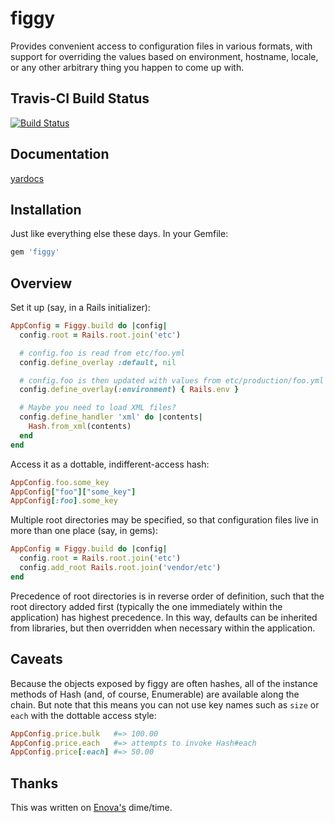 # figgy

Provides convenient access to configuration files in various formats, with
support for overriding the values based on environment, hostname, locale, or
any other arbitrary thing you happen to come up with.

## Travis-CI Build Status
[![Build Status](https://secure.travis-ci.org/pd/figgy.png)](http://travis-ci.org/pd/figgy)

## Documentation
[yardocs](http://rdoc.info/github/pd/figgy/master/frames)

## Installation

Just like everything else these days. In your Gemfile:

~~~ruby
gem 'figgy'
~~~

## Overview

Set it up (say, in a Rails initializer):

~~~ruby
AppConfig = Figgy.build do |config|
  config.root = Rails.root.join('etc')

  # config.foo is read from etc/foo.yml
  config.define_overlay :default, nil

  # config.foo is then updated with values from etc/production/foo.yml
  config.define_overlay(:environment) { Rails.env }

  # Maybe you need to load XML files?
  config.define_handler 'xml' do |contents|
    Hash.from_xml(contents)
  end
end
~~~

Access it as a dottable, indifferent-access hash:

~~~ruby
AppConfig.foo.some_key
AppConfig["foo"]["some_key"]
AppConfig[:foo].some_key
~~~

Multiple root directories may be specified, so that configuration files live in
more than one place (say, in gems):

~~~ruby
AppConfig = Figgy.build do |config|
  config.root = Rails.root.join('etc')
  config.add_root Rails.root.join('vendor/etc')
end
~~~

Precedence of root directories is in reverse order of definition, such that the
root directory added first (typically the one immediately within the application)
has highest precedence. In this way, defaults can be inherited from libraries,
but then overridden when necessary within the application.

## Caveats

Because the objects exposed by figgy are often hashes, all of the instance methods
of Hash (and, of course, Enumerable) are available along the chain. But note that
this means you can not use key names such as `size` or `each` with the dottable
access style:

~~~ruby
AppConfig.price.bulk   #=> 100.00
AppConfig.price.each   #=> attempts to invoke Hash#each
AppConfig.price[:each] #=> 50.00
~~~

## Thanks

This was written on [Enova's](http://www.enova.com) dime/time.
